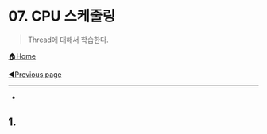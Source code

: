 # 07. CPU 스케줄링

> Thread에 대해서 학습한다.

[🏠Home](https://github.com/batboy118/Study_Note)

[◀Previous page ](./)

---

<!-- TOC -->

- 

<!-- /TOC -->

## 1. 
